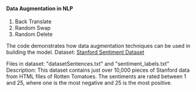 <h4> Data Augmentation in NLP </h4>

1. Back Translate
2. Random Swap
3. Random Delete

The code demonstrates how data augmentation techniques can be used in building the model.
Dataset: [Stanford Sentiment Dataset](http://nlp.stanford.edu/~socherr/stanfordSentimentTreebank.zip)

Files in dataset:  "datasetSentences.txt" and "sentiment_labels.txt" 
Description: This dataset contains just over 10,000 pieces of Stanford data from HTML files of Rotten Tomatoes. The sentiments are rated between 1 and 25, where one is the most negative and 25 is the most positive.

